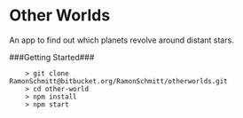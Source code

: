 # Other Worlds

An app to find out which planets revolve around distant stars.

###Getting Started###


```
	> git clone RamonSchmitt@bitbucket.org/RamonSchmitt/otherworlds.git
	> cd other-world
	> npm install
	> npm start
```
